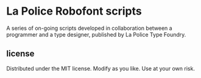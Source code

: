 # La Police Robofont scripts

A series of on-going scripts developed in collaboration between a programmer and a type designer, published by La Police Type Foundry.

## license

Distributed under the MIT license.
Modify as you like. Use at your own risk.


